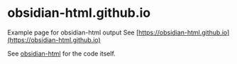 # obsidian-html.github.io
Example page for obsidian-html output
See [https://obsidian-html.github.io](https://obsidian-html.github.io)

See [obsidian-html](https://github.com/obsidian-html/obsidian-html) for the code itself.
